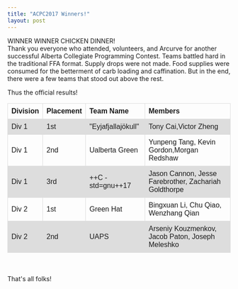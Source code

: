 ```yaml
---
title: "ACPC2017 Winners!"
layout: post
---
```



<style>
table {
    font-family: arial, sans-serif;
    border-collapse: collapse;
    width: 100%;
}

td, th {
    border: 1px solid #dddddd;
    text-align: left;
    padding: 8px;
}

tr:nth-child(even) {
    background-color: #dddddd;
}
</style>


<div class="col-md-12">
<p>
WINNER WINNER CHICKEN DINNER!
<br>
Thank you everyone who attended, volunteers, and Arcurve for another successful
 Alberta Collegiate Programming Contest. Teams battled hard in the traditional FFA format. Supply drops were not made. Food supplies were consumed for the betterment of carb loading and caffination. But in the end, there were a few teams that stood out above the rest. <br>

 Thus the official results! <br>

 <table>
  <tr>
    <th>Division</th>
    <th>Placement</th>
    <th>Team Name</th>
    <th>Members</th>
  </tr>
  <tr>
    <td>Div 1</td>
    <td>1st</td>
    <td>"Eyjafjallajökull"</td>
    <td> Tony Cai,Victor Zheng</td>
  </tr>
  <tr>
    <td>Div 1</td>
    <td>2nd</td>
    <td>Ualberta Green</td>
    <td>Yunpeng Tang, Kevin Gordon,Morgan Redshaw </td>
  </tr>
  
  <tr>
    <td>Div 1</td>
    <td>3rd</td>
    <td>++C -std=gnu++17</td>
    <td>Jason Cannon, Jesse Farebrother, Zachariah Goldthorpe</td>
  </tr>

  <tr>
    <td>Div 2</td>
    <td>1st</td>
    <td>Green Hat</td>
    <td>Bingxuan Li, Chu Qiao, Wenzhang Qian</td>
  </tr>

  <tr>
    <td>Div 2</td>
    <td>2nd</td>
    <td>UAPS</td>
    <td> Arseniy Kouzmenkov, Jacob Paton, Joseph Meleshko</td>
  </tr>  



</table>

<br><br>
That's all folks!

<br>
</div>
